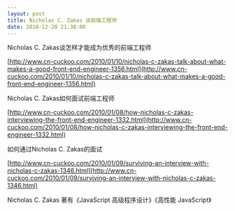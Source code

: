 ```yaml
---
layout: post
title: Nicholas C. Zakas 谈前端工程师
date: 2010-12-20 21:38:00
---
```

<div>Nicholas C. Zakas谈怎样才能成为优秀的前端工程师</div>

[http://www.cn-cuckoo.com/2010/01/10/nicholas-c-zakas-talk-about-what-makes-a-good-front-end-engineer-1356.html](http://www.cn-cuckoo.com/2010/01/10/nicholas-c-zakas-talk-about-what-makes-a-good-front-end-engineer-1356.html)

Nicholas C. Zakas如何面试前端工程师&nbsp;

[http://www.cn-cuckoo.com/2010/01/08/how-nicholas-c-zakas-interviewing-the-front-end-engineer-1332.html](http://www.cn-cuckoo.com/2010/01/08/how-nicholas-c-zakas-interviewing-the-front-end-engineer-1332.html)&nbsp;

如何通过Nicholas C. Zakas的面试&nbsp;

[http://www.cn-cuckoo.com/2010/01/09/surviving-an-interview-with-nicholas-c-zakas-1346.html](http://www.cn-cuckoo.com/2010/01/09/surviving-an-interview-with-nicholas-c-zakas-1346.html)&nbsp;

Nicholas C. Zakas 著有《JavaScript 高级程序设计》《高性能 JavaScript》